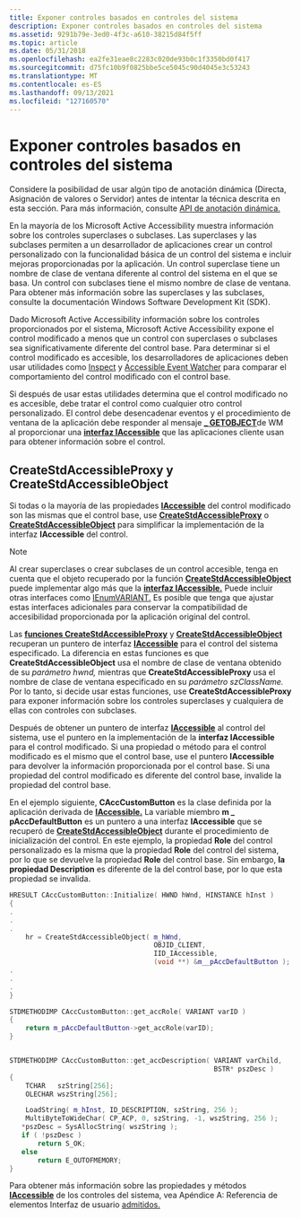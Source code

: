 ```yaml
---
title: Exponer controles basados en controles del sistema
description: Exponer controles basados en controles del sistema
ms.assetid: 9291b79e-3ed0-4f3c-a610-38215d84f5ff
ms.topic: article
ms.date: 05/31/2018
ms.openlocfilehash: ea2fe31eae8c2283c020de93b0c1f3350bd0f417
ms.sourcegitcommit: d75fc10b9f0825bbe5ce5045c90d4045e3c53243
ms.translationtype: MT
ms.contentlocale: es-ES
ms.lasthandoff: 09/13/2021
ms.locfileid: "127160570"
---
```

# <a name="exposing-controls-based-on-system-controls"></a>Exponer controles basados en controles del sistema

Considere la posibilidad de usar algún tipo de anotación dinámica (Directa, Asignación de valores o Servidor) antes de intentar la técnica descrita en esta sección. Para más información, consulte [API de anotación dinámica.](dynamic-annotation-api.md)

En la mayoría de los Microsoft Active Accessibility muestra información sobre los controles superclases o subclases. Las superclases y las subclases permiten a un desarrollador de aplicaciones crear un control personalizado con la funcionalidad básica de un control del sistema e incluir mejoras proporcionadas por la aplicación. Un control superclase tiene un nombre de clase de ventana diferente al control del sistema en el que se basa. Un control con subclases tiene el mismo nombre de clase de ventana. Para obtener más información sobre las superclases y las subclases, consulte la documentación Windows Software Development Kit (SDK).

Dado Microsoft Active Accessibility información sobre los controles proporcionados por el sistema, Microsoft Active Accessibility expone el control modificado a menos que un control con superclases o subclases sea significativamente diferente del control base. Para determinar si el control modificado es accesible, los desarrolladores de aplicaciones deben usar utilidades como [Inspect](inspect-objects.md) y [Accessible Event Watcher](accessible-event-watcher.md) para comparar el comportamiento del control modificado con el control base.

Si después de usar estas utilidades determina que el control modificado no es accesible, debe tratar el control como cualquier otro control personalizado. El control debe desencadenar eventos y el procedimiento de ventana de la aplicación debe responder al mensaje [**\_ GETOBJECT**](wm-getobject.md)de WM al proporcionar una [**interfaz IAccessible**](/windows/desktop/api/oleacc/nn-oleacc-iaccessible) que las aplicaciones cliente usan para obtener información sobre el control.

## <a name="createstdaccessibleproxy-and-createstdaccessibleobject"></a>CreateStdAccessibleProxy y CreateStdAccessibleObject

Si todas o la mayoría de las propiedades [**IAccessible**](/windows/desktop/api/oleacc/nn-oleacc-iaccessible) del control modificado son las mismas que el control base, use [**CreateStdAccessibleProxy**](/windows/desktop/api/Oleacc/nf-oleacc-createstdaccessibleproxya) o [**CreateStdAccessibleObject**](/windows/desktop/api/Oleacc/nf-oleacc-createstdaccessibleobject) para simplificar la implementación de la interfaz **IAccessible** del control.

> [!Note]  
> Al crear superclases o crear subclases de un control accesible, tenga en cuenta que el objeto recuperado por la función [**CreateStdAccessibleObject**](/windows/desktop/api/Oleacc/nf-oleacc-createstdaccessibleobject) puede implementar algo más que la [**interfaz IAccessible.**](/windows/desktop/api/oleacc/nn-oleacc-iaccessible) Puede incluir otras interfaces como [IEnumVARIANT.](/windows/win32/api/oaidl/nn-oaidl-ienumvariant) Es posible que tenga que ajustar estas interfaces adicionales para conservar la compatibilidad de accesibilidad proporcionada por la aplicación original del control.

 

Las [**funciones CreateStdAccessibleProxy**](/windows/desktop/api/Oleacc/nf-oleacc-createstdaccessibleproxya) y [**CreateStdAccessibleObject**](/windows/desktop/api/Oleacc/nf-oleacc-createstdaccessibleobject) recuperan un puntero de interfaz [**IAccessible**](/windows/desktop/api/oleacc/nn-oleacc-iaccessible) para el control del sistema especificado. La diferencia en estas funciones es que **CreateStdAccessibleObject** usa el nombre de clase de ventana obtenido de su *parámetro hwnd,* mientras que **CreateStdAccessibleProxy** usa el nombre de clase de ventana especificado en su *parámetro szClassName.* Por lo tanto, si decide usar estas funciones, use **CreateStdAccessibleProxy** para exponer información sobre los controles superclases y cualquiera de ellas con controles con subclases.

Después de obtener un puntero de interfaz [**IAccessible**](/windows/desktop/api/oleacc/nn-oleacc-iaccessible) al control del sistema, use el puntero en la implementación de la **interfaz IAccessible** para el control modificado. Si una propiedad o método para el control modificado es el mismo que el control base, use el puntero **IAccessible** para devolver la información proporcionada por el control base. Si una propiedad del control modificado es diferente del control base, invalide la propiedad del control base.

En el ejemplo siguiente, **CAccCustomButton** es la clase definida por la aplicación derivada de [**IAccessible.**](/windows/desktop/api/oleacc/nn-oleacc-iaccessible) La variable miembro **m \_ pAccDefaultButton** es un puntero a una interfaz **IAccessible** que se recuperó de [**CreateStdAccessibleObject**](/windows/desktop/api/Oleacc/nf-oleacc-createstdaccessibleobject) durante el procedimiento de inicialización del control. En este ejemplo, la propiedad **Role** del control personalizado es la misma que la propiedad **Role** del control del sistema, por lo que se devuelve la propiedad **Role** del control base. Sin embargo, **la propiedad Description** es diferente de la del control base, por lo que esta propiedad se invalida.


```C++
HRESULT CAccCustomButton::Initialize( HWND hWnd, HINSTANCE hInst )
{
.
.
.
    hr = CreateStdAccessibleObject( m_hWnd, 
                                    OBJID_CLIENT, 
                                    IID_IAccessible, 
                                    (void **) &m__pAccDefaultButton );
.
.
.
}

STDMETHODIMP CAccCustomButton::get_accRole( VARIANT varID )
{
    return m_pAccDefaultButton->get_accRole(varID);
}


STDMETHODIMP CAccCustomButton::get_accDescription( VARIANT varChild,
                                                   BSTR* pszDesc )
{
    TCHAR   szString[256];
    OLECHAR wszString[256];

    LoadString( m_hInst, ID_DESCRIPTION, szString, 256 );
    MultiByteToWideChar( CP_ACP, 0, szString, -1, wszString, 256 );
   *pszDesc = SysAllocString( wszString );
   if ( !pszDesc )
       return S_OK;
   else
       return E_OUTOFMEMORY;
}
```



Para obtener más información sobre las propiedades y métodos [**IAccessible**](/windows/desktop/api/oleacc/nn-oleacc-iaccessible) de los controles del sistema, vea Apéndice A: Referencia de elementos Interfaz de usuario [admitidos.](appendix-a--supported-user-interface-elements-reference.md)

 

 